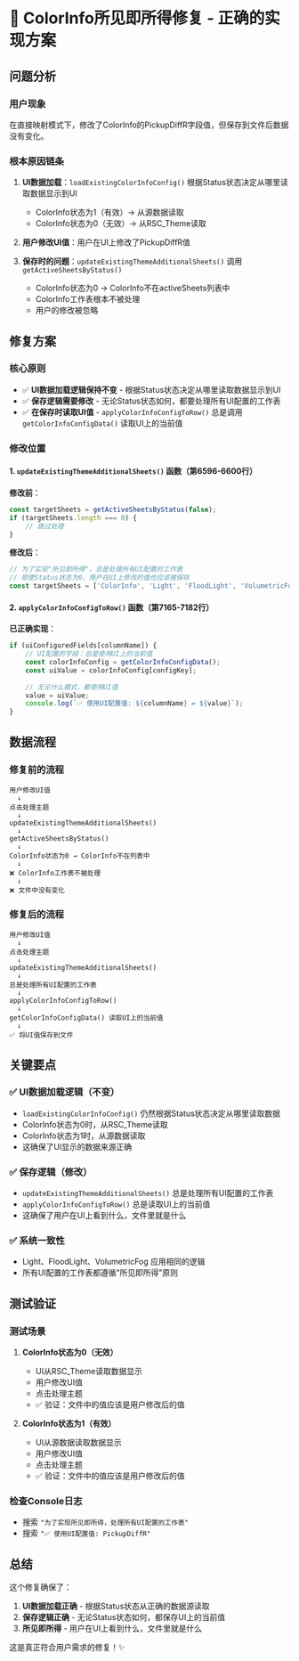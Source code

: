 # 🔧 ColorInfo所见即所得修复 - 正确的实现方案

## 问题分析

### 用户现象
在直接映射模式下，修改了ColorInfo的PickupDiffR字段值，但保存到文件后数据没有变化。

### 根本原因链条
1. **UI数据加载**：`loadExistingColorInfoConfig()` 根据Status状态决定从哪里读取数据显示到UI
   - ColorInfo状态为1（有效）→ 从源数据读取
   - ColorInfo状态为0（无效）→ 从RSC_Theme读取
   
2. **用户修改UI值**：用户在UI上修改了PickupDiffR值

3. **保存时的问题**：`updateExistingThemeAdditionalSheets()` 调用 `getActiveSheetsByStatus()`
   - ColorInfo状态为0 → ColorInfo不在activeSheets列表中
   - ColorInfo工作表根本不被处理
   - 用户的修改被忽略

## 修复方案

### 核心原则
- ✅ **UI数据加载逻辑保持不变** - 根据Status状态决定从哪里读取数据显示到UI
- ✅ **保存逻辑需要修改** - 无论Status状态如何，都要处理所有UI配置的工作表
- ✅ **在保存时读取UI值** - `applyColorInfoConfigToRow()` 总是调用 `getColorInfoConfigData()` 读取UI上的当前值

### 修改位置

#### 1. `updateExistingThemeAdditionalSheets()` 函数（第6596-6600行）

**修改前**：
```javascript
const targetSheets = getActiveSheetsByStatus(false);
if (targetSheets.length === 0) {
    // 跳过处理
}
```

**修改后**：
```javascript
// 为了实现"所见即所得"，总是处理所有UI配置的工作表
// 即使Status状态为0，用户在UI上修改的值也应该被保存
const targetSheets = ['ColorInfo', 'Light', 'FloodLight', 'VolumetricFog'];
```

#### 2. `applyColorInfoConfigToRow()` 函数（第7165-7182行）

**已正确实现**：
```javascript
if (uiConfiguredFields[columnName]) {
    // UI配置的字段：总是使用UI上的当前值
    const colorInfoConfig = getColorInfoConfigData();
    const uiValue = colorInfoConfig[configKey];
    
    // 无论什么模式，都使用UI值
    value = uiValue;
    console.log(`✅ 使用UI配置值: ${columnName} = ${value}`);
}
```

## 数据流程

### 修复前的流程
```
用户修改UI值 
  ↓
点击处理主题 
  ↓
updateExistingThemeAdditionalSheets() 
  ↓
getActiveSheetsByStatus() 
  ↓
ColorInfo状态为0 → ColorInfo不在列表中 
  ↓
❌ ColorInfo工作表不被处理 
  ↓
❌ 文件中没有变化
```

### 修复后的流程
```
用户修改UI值 
  ↓
点击处理主题 
  ↓
updateExistingThemeAdditionalSheets() 
  ↓
总是处理所有UI配置的工作表 
  ↓
applyColorInfoConfigToRow() 
  ↓
getColorInfoConfigData() 读取UI上的当前值 
  ↓
✅ 将UI值保存到文件
```

## 关键要点

### ✅ UI数据加载逻辑（不变）
- `loadExistingColorInfoConfig()` 仍然根据Status状态决定从哪里读取数据
- ColorInfo状态为0时，从RSC_Theme读取
- ColorInfo状态为1时，从源数据读取
- 这确保了UI显示的数据来源正确

### ✅ 保存逻辑（修改）
- `updateExistingThemeAdditionalSheets()` 总是处理所有UI配置的工作表
- `applyColorInfoConfigToRow()` 总是读取UI上的当前值
- 这确保了用户在UI上看到什么，文件里就是什么

### ✅ 系统一致性
- Light、FloodLight、VolumetricFog 应用相同的逻辑
- 所有UI配置的工作表都遵循"所见即所得"原则

## 测试验证

### 测试场景
1. **ColorInfo状态为0（无效）**
   - UI从RSC_Theme读取数据显示
   - 用户修改UI值
   - 点击处理主题
   - ✅ 验证：文件中的值应该是用户修改后的值

2. **ColorInfo状态为1（有效）**
   - UI从源数据读取数据显示
   - 用户修改UI值
   - 点击处理主题
   - ✅ 验证：文件中的值应该是用户修改后的值

### 检查Console日志
- 搜索 `"为了实现所见即所得，处理所有UI配置的工作表"`
- 搜索 `"✅ 使用UI配置值: PickupDiffR"`

## 总结

这个修复确保了：
1. **UI数据加载正确** - 根据Status状态从正确的数据源读取
2. **保存逻辑正确** - 无论Status状态如何，都保存UI上的当前值
3. **所见即所得** - 用户在UI上看到什么，文件里就是什么

这是真正符合用户需求的修复！✨

